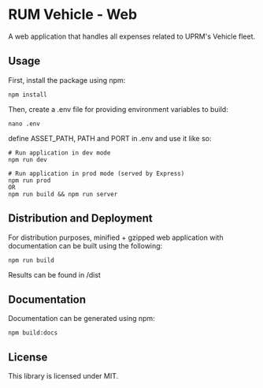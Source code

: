 # RUM Vehicle - Web

A web application that handles all expenses related to UPRM's Vehicle fleet.

## Usage

First, install the package using npm:
```
npm install
```
Then, create a .env file for providing environment variables to build:
```
nano .env
```
define ASSET_PATH, PATH and PORT in .env and use it like so:
```
# Run application in dev mode
npm run dev

# Run application in prod mode (served by Express)
npm run prod
OR
npm run build && npm run server
```

## Distribution and Deployment
For distribution purposes, minified + gzipped web application with documentation
can be built using the following:
```
npm run build
```
Results can be found in /dist

## Documentation
Documentation can be generated using npm:
```
npm build:docs
```

## License

This library is licensed under MIT.
